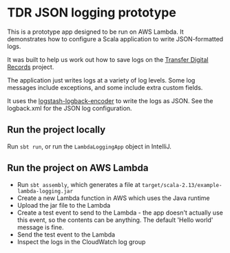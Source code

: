 # TDR JSON logging prototype

This is a prototype app designed to be run on AWS Lambda. It demonstrates how to configure a Scala application to write
JSON-formatted logs.

It was built to help us work out how to save logs on the [Transfer Digital Records] project.

The application just writes logs at a variety of log levels. Some log messages include exceptions, and some include
extra custom fields.

It uses the [logstash-logback-encoder] to write the logs as JSON. See the logback.xml for the JSON log configuration.

[Transfer Digital Records]: https://github.com/nationalarchives/tdr-dev-documentation/
[logstash-logback-encoder]: https://github.com/logstash/logstash-logback-encoder

## Run the project locally

Run `sbt run`, or run the `LambdaLoggingApp` object in IntelliJ.

## Run the project on AWS Lambda

* Run `sbt assembly`, which generates a file at `target/scala-2.13/example-lambda-logging.jar`
* Create a new Lambda function in AWS which uses the Java runtime
* Upload the jar file to the Lambda
* Create a test event to send to the Lambda - the app doesn't actually use this event, so the contents can be anything.
  The default 'Hello world' message is fine.
* Send the test event to the Lambda
* Inspect the logs in the CloudWatch log group
